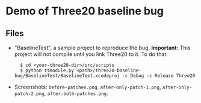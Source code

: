 Demo of Three20 baseline bug
============================

Files
-----

* "BaselineTest", a sample project to reproduce the bug.  **Important:** This project will not
  compile until you link Three20 to it.  To do that:

        $ cd <your-three20-dir>/src/scripts
        $ python ttmodule.py <path>/three20-baseline-bug/BaselineTest/BaselineTest.xcodeproj -c Debug -c Release Three20

* Screenshots: `before-patches.png`, `after-only-patch-1.png`, `after-only-patch-2.png`, `after-both-patches.png`.
